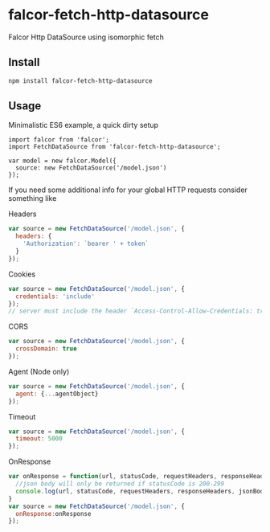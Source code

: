 # falcor-fetch-http-datasource
Falcor Http DataSource using isomorphic fetch

## Install
```bash
npm install falcor-fetch-http-datasource
```

## Usage

Minimalistic ES6 example, a quick dirty setup

```es6
import falcor from 'falcor';
import FetchDataSource from 'falcor-fetch-http-datasource';

var model = new falcor.Model({
  source: new FetchDataSource('/model.json')
});
```
If you need some additional info for your global HTTP requests consider something like

Headers
```javascript
var source = new FetchDataSource('/model.json', {
  headers: {
    'Authorization': `bearer ' + token`
  }
});
```
Cookies
```javascript
var source = new FetchDataSource('/model.json', {
  credentials: 'include'
});
// server must include the header `Access-Control-Allow-Credentials: true`
```
CORS
```javascript
var source = new FetchDataSource('/model.json', {
  crossDomain: true
});
```
Agent (Node only)
```javascript
var source = new FetchDataSource('/model.json', {
  agent: {...agentObject}
});
```
Timeout
```javascript
var source = new FetchDataSource('/model.json', {
  timeout: 5000
});
```
OnResponse
```javascript
var onResponse = function(url, statusCode, requestHeaders, responseHeaders, jsonBody){
  //json body will only be returned if statusCode is 200-299
  console.log(url, statusCode, requestHeaders, responseHeaders, jsonBody);
}
var source = new FetchDataSource('/model.json', {
  onResponse:onResponse
});

```
